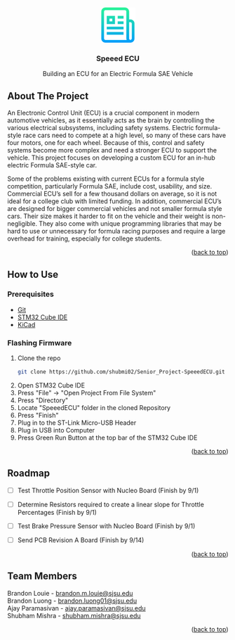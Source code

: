 <a id="readme-top"></a>


<!-- PROJECT LOGO -->
<br />
<div align="center">
  <a>
    <img src="images/logo.png" alt="Logo" width="80" height="80">
  </a>

  <h3 align="center">Speeed ECU</h3>

  <p align="center">
    Building an ECU for an Electric Formula SAE Vehicle
  </p>
</div>

<!-- ABOUT THE PROJECT -->
## About The Project
An Electronic Control Unit (ECU) is a crucial component in modern automotive vehicles, as it essentially acts as the brain by controlling the various electrical subsystems, including safety systems. Electric formula-style race cars need to compete at a high level, so many of these cars have four motors, one for each wheel. Because of this, control and safety systems become more complex and need a stronger ECU to support the vehicle. This project focuses on developing a custom ECU for an in-hub electric Formula SAE-style car. 

Some of the problems existing with current ECUs for a formula style competition, particularly Formula SAE, include cost, usability, and size. Commercial ECU’s sell for a few thousand dollars on average, so it is not ideal for a college club with limited funding. In addition, commercial ECU’s are designed for bigger commercial vehicles and not smaller formula style cars. Their size makes it harder to fit on the vehicle and their weight is non-negligible. They also come with unique programming libraries that may be hard to use or unnecessary for formula racing purposes and require a large overhead for training, especially for college students. 

<p align="right">(<a href="#readme-top">back to top</a>)</p>


## How to Use

### Prerequisites

* [Git](https://git-scm.com/downloads)
* [STM32 Cube IDE](https://www.st.com/en/development-tools/stm32cubeide.html#tools-software)
* [KiCad](https://www.kicad.org/download/)


### Flashing Firmware

1. Clone the repo
   ```sh
   git clone https://github.com/shubmi02/Senior_Project-SpeeedECU.git
   ```
2. Open STM32 Cube IDE
3. Press "File" -> "Open Project From File System"
4. Press "Directory"
5. Locate "SpeeedECU" folder in the cloned Repository
6. Press "Finish"
7. Plug in to the ST-Link Micro-USB Header
8. Plug in USB into Computer
9. Press Green Run Button at the top bar of the STM32 Cube IDE 


<p align="right">(<a href="#readme-top">back to top</a>)</p>


<!-- ROADMAP -->
## Roadmap

- [ ] Test Throttle Position Sensor with Nucleo Board (Finish by 9/1)
- [ ] Determine Resistors required to create a linear slope for Throttle Percentages (Finish by 9/1)
- [ ] Test Brake Pressure Sensor with Nucleo Board (Finish by 9/1)
- [ ] Send PCB Revision A Board (Finish by 9/14)


<p align="right">(<a href="#readme-top">back to top</a>)</p>


<!-- CONTACT -->
## Team Members

Brandon Louie - brandon.m.louie@sjsu.edu
<br>
Brandon Luong - brandon.luong01@sjsu.edu
<br>
Ajay Paramasivan - ajay.paramasivan@sjsu.edu
<br>
Shubham Mishra - shubham.mishra@sjsu.edu


<p align="right">(<a href="#readme-top">back to top</a>)</p>
